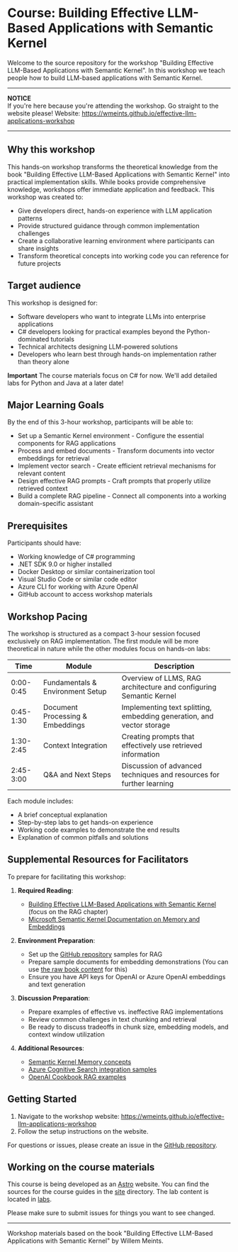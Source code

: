 # Course: Building Effective LLM-Based Applications with Semantic Kernel

Welcome to the source repository for the workshop "Building Effective LLM-Based
Applications with Semantic Kernel". In this workshop we teach people how to build
LLM-based applications with Semantic Kernel.

---
**NOTICE**  
If you're here because you're attending the workshop. Go straight to the website please!
Website: https://wmeints.github.io/effective-llm-applications-workshop

---

## Why this workshop

This hands-on workshop transforms the theoretical knowledge from the book 
"Building Effective LLM-Based Applications with Semantic Kernel" into practical
implementation skills. While books provide comprehensive knowledge, workshops offer
immediate application and feedback. This workshop was created to:

- Give developers direct, hands-on experience with LLM application patterns
- Provide structured guidance through common implementation challenges
- Create a collaborative learning environment where participants can share insights
- Transform theoretical concepts into working code you can reference for future projects

## Target audience

This workshop is designed for:

- Software developers who want to integrate LLMs into enterprise applications
- C# developers looking for practical examples beyond the Python-dominated tutorials
- Technical architects designing LLM-powered solutions
- Developers who learn best through hands-on implementation rather than theory alone

**Important** The course materials focus on C# for now. We'll add detailed labs for
Python and Java at a later date!

## Major Learning Goals

By the end of this 3-hour workshop, participants will be able to:

- Set up a Semantic Kernel environment - Configure the essential components for RAG applications
- Process and embed documents - Transform documents into vector embeddings for retrieval
- Implement vector search - Create efficient retrieval mechanisms for relevant content
- Design effective RAG prompts - Craft prompts that properly utilize retrieved context
- Build a complete RAG pipeline - Connect all components into a working domain-specific assistant

## Prerequisites

Participants should have:

- Working knowledge of C# programming
- .NET SDK 9.0 or higher installed
- Docker Desktop or similar containerization tool
- Visual Studio Code or similar code editor
- Azure CLI for working with Azure OpenAI
- GitHub account to access workshop materials

## Workshop Pacing

The workshop is structured as a compact 3-hour session focused exclusively on RAG implementation.
The first module will be more theoretical in nature while the other modules focus on hands-on labs:

| Time      | Module                              | Description                                                           |
| --------- | ----------------------------------- | --------------------------------------------------------------------- |
| 0:00-0:45 | Fundamentals & Environment Setup    | Overview of LLMS, RAG architecture and configuring Semantic Kernel    |
| 0:45-1:30 | Document Processing & Embeddings    | Implementing text splitting, embedding generation, and vector storage |
| 1:30-2:45 | Context Integration                 | Creating prompts that effectively use retrieved information           |
| 2:45-3:00 | Q&A and Next Steps                  | Discussion of advanced techniques and resources for further learning  |

Each module includes:

- A brief conceptual explanation
- Step-by-step labs to get hands-on experience
- Working code examples to demonstrate the end results
- Explanation of common pitfalls and solutions

## Supplemental Resources for Facilitators

To prepare for facilitating this workshop:

1. **Required Reading**:
   - [Building Effective LLM-Based Applications with Semantic Kernel](https://leanpub.com/effective-llm-applications-with-semantic-kernel/) (focus on the RAG chapter)
   - [Microsoft Semantic Kernel Documentation on Memory and Embeddings](https://learn.microsoft.com/en-us/semantic-kernel/memories/)

2. **Environment Preparation**:
   - Set up the [GitHub repository](https://github.com/wmeints/effective-llm-applications/) samples for RAG
   - Prepare sample documents for embedding demonstrations (You can use [the raw book content](https://github.com/wmeints/effective-llm-applications) for this)
   - Ensure you have API keys for OpenAI or Azure OpenAI embeddings and text generation

3. **Discussion Preparation**:
   - Prepare examples of effective vs. ineffective RAG implementations
   - Review common challenges in text chunking and retrieval
   - Be ready to discuss tradeoffs in chunk size, embedding models, and context window utilization

4. **Additional Resources**:
   - [Semantic Kernel Memory concepts](https://github.com/microsoft/semantic-kernel/tree/main/dotnet/samples/Concepts/Memory)
   - [Azure Cognitive Search integration samples](https://github.com/Azure-Samples/azure-search-openai-demo-csharp)
   - [OpenAI Cookbook RAG examples](https://github.com/openai/openai-cookbook/tree/main/examples/vector_databases)

## Getting Started

1. Navigate to the workshop website: https://wmeints.github.io/effective-llm-applications-workshop
2. Follow the setup instructions on the website.

For questions or issues, please create an issue in the [GitHub repository](https://github.com/wmeints/effective-llm-applications/).

## Working on the course materials

This course is being developed as an [Astro](https://astro.build) website. You can find the sources for the
course guides in the [site](./site) directory. The lab content is located in [labs](./labs).

Please make sure to submit issues for things you want to see changed.

---

Workshop materials based on the book "Building Effective LLM-Based Applications with Semantic Kernel" by Willem Meints.
